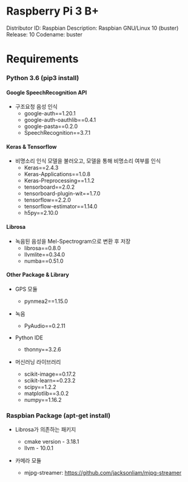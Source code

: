 # **Raspberry Pi 3 B+**

Distributor ID:	Raspbian
Description:	Raspbian GNU/Linux 10 (buster)
Release:	10
Codename:	buster



# Requirements

### Python 3.6 (pip3 install)

#### Google SpeechRecognition API

* 구조요청 음성 인식
  * google-auth==1.20.1
  * google-auth-oauthlib==0.4.1
  * google-pasta==0.2.0
  * SpeechRecognition==3.7.1



#### Keras & Tensorflow

* 비명소리 인식 모델을 불러오고, 모델을 통해 비명소리 여부를 인식
  * Keras==2.4.3
  * Keras-Applications==1.0.8
  * Keras-Preprocessing==1.1.2
  * tensorboard==2.0.2
  * tensorboard-plugin-wit==1.7.0
  * tensorflow==2.2.0
  * tensorflow-estimator==1.14.0
  * h5py==2.10.0



#### Librosa

* 녹음된 음성을 Mel-Spectrogram으로 변환 후 저장
  * librosa==0.8.0
  * llvmlite==0.34.0
  * numba==0.51.0



#### Other Package & Library

* GPS 모듈
  * pynmea2==1.15.0
* 녹음
  * PyAudio==0.2.11

* Python IDE
  * thonny==3.2.6
* 머신러닝 라이브러리
  * scikit-image==0.17.2
  * scikit-learn==0.23.2
  * scipy==1.2.2
  * matplotlib==3.0.2
  * numpy==1.16.2





### Raspbian Package (apt-get install)

* Librosa가 의존하는 패키지
  * cmake version - 3.18.1
  * llvm - 10.0.1



* 카메라 모듈
  * mjpg-streamer: https://github.com/jacksonliam/mjpg-streamer

